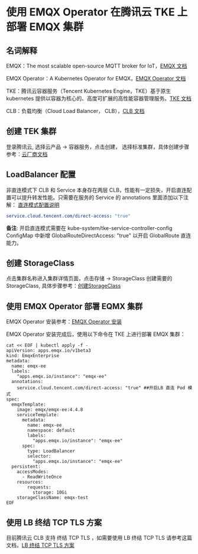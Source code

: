 # 使用 EMQX Operator 在腾讯云 TKE 上部署 EMQX 集群


## 名词解释

EMQX：The most scalable open-source MQTT broker for IoT，[EMQX 文档](https://github.com/emqx/emqx)

EMQX Operator：A Kubernetes Operator for EMQX，[EMQX Operator 文档](https://github.com/emqx/emqx-operator)

TKE：腾讯云容器服务（Tencent Kubernetes Engine，TKE）基于原生 kubernetes 提供以容器为核心的、高度可扩展的高性能容器管理服务。[TKE 文档](https://cloud.tencent.com/document/product/457)

CLB：负载均衡（Cloud Load Balancer， CLB），[CLB 文档](https://cloud.tencent.com/document/product/214/8975)

## 创建 TEK 集群

登录腾讯云, 选择云产品  -> 容器服务，点击创建， 选择标准集群，具体创建步骤参考：[云厂商文档](https://cloud.tencent.com/document/product/457/32189)

## LoadBalancer 配置

非直连模式下 CLB 和 Service 本身存在两层 CLB，性能有一定损失，开启直连配置可以提升转发性能。只需要在服务的 Service 的 annotations 里面添加以下注解： [直连模式配置说明](https://cloud.tencent.com/document/product/457/41897)

```yaml
service.cloud.tencent.com/direct-access: "true" 
```

**备注**: 开启直连模式需要在 kube-system/tke-service-controller-config ConfigMap 中新增 GlobalRouteDirectAccess: "true" 以开启 GlobalRoute 直连能力。


## 创建 StorageClass

点击集群名称进入集群详情页面，点击存储 -> StorageClass 创建需要的StorageClass, 具体步骤参考：[创建StorageClass](https://console.cloud.tencent.com/tke2/cluster/sub/create/storage/sc?rid=16&clusterId=cls-mm0it4nz)


## 使用 EMQX Operator 部署 EQMX 集群

EMQX Operator 安装参考：[EMQX Operator 安装](https://github.com/emqx/emqx-operator/blob/main/docs/en_US/getting-started/getting-started.md)

EMQX Operator 安装完成后，使用以下命令在 TKE 上进行部署 EMQX 集群：

```shell
cat << EOF | kubectl apply -f -
apiVersion: apps.emqx.io/v1beta3
kind: EmqxEnterprise
metadata:
  name: emqx-ee
  labels:
    "apps.emqx.io/instance": "emqx-ee"
  annotations:
    service.cloud.tencent.com/direct-access: "true" ##开启LB 直连 Pod 模式
spec:
  emqxTemplate:
    image: emqx/emqx-ee:4.4.8
    serviceTemplate:
      metadata:
        name: emqx-ee
        namespace: default
        labels:
          "apps.emqx.io/instance": "emqx-ee"
      spec:
        type: LoadBalancer
        selector:
          "apps.emqx.io/instance": "emqx-ee"
  persistent:
    accessModes: 
      - ReadWriteOnce
    resources:
        requests:
          storage: 10Gi 
    storageClassName: emqx-test
EOF
```

## 使用 LB 终结 TCP TLS 方案

目前腾讯云 CLB 支持 终结 TCP TLS ，如需要使用 LB 终结 TCP TLS 请参考这篇文档，[LB 终结 TCP TLS 方案](https://github.com/emqx/emqx-operator/discussions/312)





